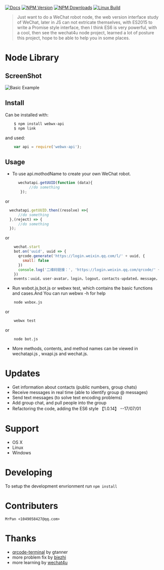 [![Docs][docs-image]][docs-url]
[![NPM Version][npm-image]][npm-url]
[![NPM Downloads][downloads-image]][downloads-url]
[![Linux Build][travis-img]][travis-url]
> Just want to do a WeChat robot node, the web version interface study of WeChat, later in JS can not extricate themselves, with ES2015 to write a Promise style interface, then I think ES6 is very powerful, with a cool, then see the wechat4u node project, learned a lot of posture this project, hope to be able to help you in some places.

# Node Library

## ScreenShot
![Basic Example][example-img]

## Install

Can be installed with:
```bash
    $ npm install webwx-api
    $ npm link
```
and used:
```js
    var api = require('webwx-api');
```
## Usage
+ To use api.mothodName to create your own WeChat robot.
```js
      wechatapi.getUUID(function (data){
           //do something
       });
```
or
```js
  wechatapi.getUUID.then((resolve) =>{
      //do something
  },(reject) => {
      //do something
  });
```
or
```js
    wechat.start
    bot.on('uuid', uuid => {
      qrcode.generate('https://login.weixin.qq.com/l/' + uuid, {
        small: false
      })
      console.log('二维码链接：', 'https://login.weixin.qq.com/qrcode/' + uuid)
    })
    events：uuid，user-avatar，login，logout，contacts-updated，message，error
```

+ Run wxbot.js,bot.js or webwx test, which contains the basic functions and cases.And You can run webwx -h for help
```bash	
    node wxbox.js
```
or
```bash	
    webwx test
```
or
```bash
    node bot.js
```
+ More methods, contents, and method names can be viewed in wechatapi.js , wxapi.js and wechat.js.

# Updates

- Get information about contacts (public numbers, group chats)
- Receive messages in real time (able to identify group @ messages)
- Send text messages (to solve text encoding problems)
- Add group chat, and pull people into the group
- Refactoring the code, adding the ES6 style
【1.0.14】 --17/07/01

# Support

- OS X
- Linux
- Windows

# Developing

To setup the development envrionment run `npm install`

# Contributers

	MrPan <1049058427@qq.com>
	
# Thanks

- [qrcode-terminal] by gtanner 
- more problem fix by [biezhi]
- more learning by [wechat4u]

[qrcode-terminal]: https://github.com/gtanner/qrcode-terminal
[biezhi]: https://github.com/biezhi/wechat-robot
[example-img]: https://github.com/wslongchen/webwechat_api/blob/master/screenshot.png
[docs-image]: https://img.shields.io/badge/文档-中文-blue.svg
[docs-url]: https://github.com/wslongchen/webwx-api/blob/master/README_CN.md
[npm-image]: https://img.shields.io/npm/v/webwx-api.svg
[npm-url]: https://npmjs.org/package/webwx-api
[downloads-image]: https://img.shields.io/npm/dm/webwx-api.svg
[downloads-url]: https://npmjs.org/package/webwx-api
[travis-img]: https://travis-ci.org/wslongchen/webwx-api.svg?branch=master
[travis-url]: https://travis-ci.org/wslongchen/webwx-api
[wechat4u]: https://github.com/nodeWechat
